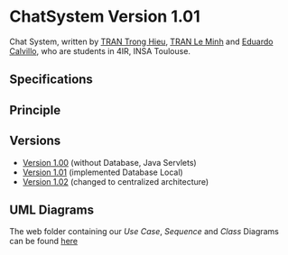 # ChatSystem Version 1.01

Chat System, written by [TRAN Trong Hieu](https://github.com/kuro10), [TRAN Le Minh](https://github.com/tranleminh) and [Eduardo Calvillo](https://github.com/EduardoCalvillo), who are students in 4IR, INSA Toulouse.

## Specifications

## Principle

## Versions

* [Version 1.00](https://github.com/kuro10/ChatSystem/tree/f5f8efe967c91c0e383f3139d95c44cc9bb6c4b1) (without Database, Java Servlets)
* [Version 1.01](#) (implemented Database Local)
* [Version 1.02](https://github.com/EduardoCalvillo/ServletSystem.git) (changed to centralized architecture)

## UML Diagrams

The web folder containing our <i>Use Case</i>, <i>Sequence</i> and <i>Class</i> Diagrams can be found [here](https://drive.google.com/open?id=1cEOvVFRTnsMx5j1cMP3dhKvHZKwD9bjw) 




